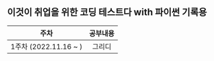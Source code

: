 ## 이것이 취업을 위한 코딩 테스트다 with 파이썬 기록용

|         주차          | 공부내용 |
| :-------------------: | :------: |
| 1주차 (2022.11.16 ~ ) |  그리디  |
